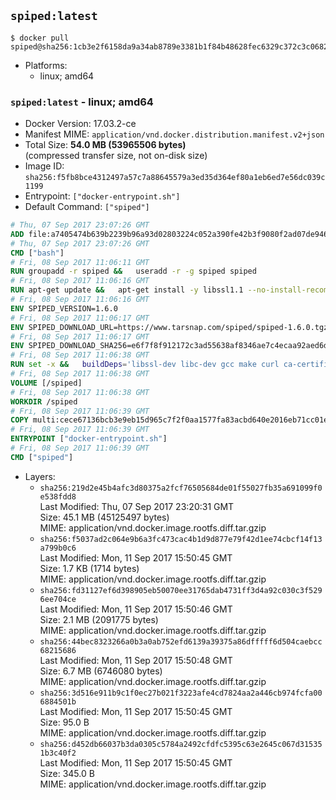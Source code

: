 ## `spiped:latest`

```console
$ docker pull spiped@sha256:1cb3e2f6158da9a34ab8789e3381b1f84b48628fec6329c372c3c0682a560b59
```

-	Platforms:
	-	linux; amd64

### `spiped:latest` - linux; amd64

-	Docker Version: 17.03.2-ce
-	Manifest MIME: `application/vnd.docker.distribution.manifest.v2+json`
-	Total Size: **54.0 MB (53965506 bytes)**  
	(compressed transfer size, not on-disk size)
-	Image ID: `sha256:f5fb8bce4312497a57c7a88645579a3ed35d364ef80a1eb6ed7e56dc039c1199`
-	Entrypoint: `["docker-entrypoint.sh"]`
-	Default Command: `["spiped"]`

```dockerfile
# Thu, 07 Sep 2017 23:07:26 GMT
ADD file:a7405474b639b2239b96a93d02803224c052a390fe42b3f9080f2ad07de94640 in / 
# Thu, 07 Sep 2017 23:07:26 GMT
CMD ["bash"]
# Fri, 08 Sep 2017 11:06:11 GMT
RUN groupadd -r spiped &&	useradd -r -g spiped spiped
# Fri, 08 Sep 2017 11:06:16 GMT
RUN apt-get update &&	apt-get install -y libssl1.1 --no-install-recommends &&	rm -rf /var/lib/apt/lists/*
# Fri, 08 Sep 2017 11:06:16 GMT
ENV SPIPED_VERSION=1.6.0
# Fri, 08 Sep 2017 11:06:17 GMT
ENV SPIPED_DOWNLOAD_URL=https://www.tarsnap.com/spiped/spiped-1.6.0.tgz
# Fri, 08 Sep 2017 11:06:17 GMT
ENV SPIPED_DOWNLOAD_SHA256=e6f7f8f912172c3ad55638af8346ae7c4ecaa92aed6d3fb60f2bda4359cba1e4
# Fri, 08 Sep 2017 11:06:38 GMT
RUN set -x &&	buildDeps='libssl-dev libc-dev gcc make curl ca-certificates' &&	apt-get update && apt-get install -y $buildDeps --no-install-recommends &&	rm -rf /var/lib/apt/lists/* &&	curl -fsSL "$SPIPED_DOWNLOAD_URL" -o spiped.tar.gz &&	echo "$SPIPED_DOWNLOAD_SHA256 spiped.tar.gz" |sha256sum -c - &&	mkdir -p /usr/local/src/spiped &&	tar xzf "spiped.tar.gz" -C /usr/local/src/spiped --strip-components=1 &&	rm "spiped.tar.gz" &&	make -C /usr/local/src/spiped &&	make -C /usr/local/src/spiped install &&	rm -rf /usr/local/src/spiped &&	apt-get purge -y --auto-remove $buildDeps
# Fri, 08 Sep 2017 11:06:38 GMT
VOLUME [/spiped]
# Fri, 08 Sep 2017 11:06:38 GMT
WORKDIR /spiped
# Fri, 08 Sep 2017 11:06:39 GMT
COPY multi:cece67136bcb3e9eb15d965c7f2f0aa1577fa83acbd640e2016eb71cc01e0cfa in /usr/local/bin/ 
# Fri, 08 Sep 2017 11:06:39 GMT
ENTRYPOINT ["docker-entrypoint.sh"]
# Fri, 08 Sep 2017 11:06:39 GMT
CMD ["spiped"]
```

-	Layers:
	-	`sha256:219d2e45b4afc3d80375a2fcf76505684de01f55027fb35a691099f0e538fdd8`  
		Last Modified: Thu, 07 Sep 2017 23:20:31 GMT  
		Size: 45.1 MB (45125497 bytes)  
		MIME: application/vnd.docker.image.rootfs.diff.tar.gzip
	-	`sha256:f5037ad2c064e9b6a3fc473cac4b1d9d877e79f42d1ee74cbcf14f13a799b0c6`  
		Last Modified: Mon, 11 Sep 2017 15:50:45 GMT  
		Size: 1.7 KB (1714 bytes)  
		MIME: application/vnd.docker.image.rootfs.diff.tar.gzip
	-	`sha256:fd31127ef6d398905eb50070ee31765dab4731ff3d4a92c030c3f5296ee704ce`  
		Last Modified: Mon, 11 Sep 2017 15:50:46 GMT  
		Size: 2.1 MB (2091775 bytes)  
		MIME: application/vnd.docker.image.rootfs.diff.tar.gzip
	-	`sha256:44bec8323266a0b3a0ab752efd6139a39375a86dfffff6d504caebcc68215686`  
		Last Modified: Mon, 11 Sep 2017 15:50:48 GMT  
		Size: 6.7 MB (6746080 bytes)  
		MIME: application/vnd.docker.image.rootfs.diff.tar.gzip
	-	`sha256:3d516e911b9c1f0ec27b021f3223afe4cd7824aa2a446cb974fcfa006884501b`  
		Last Modified: Mon, 11 Sep 2017 15:50:45 GMT  
		Size: 95.0 B  
		MIME: application/vnd.docker.image.rootfs.diff.tar.gzip
	-	`sha256:d452db66037b3da0305c5784a2492cfdfc5395c63e2645c067d315351b3c40f2`  
		Last Modified: Mon, 11 Sep 2017 15:50:45 GMT  
		Size: 345.0 B  
		MIME: application/vnd.docker.image.rootfs.diff.tar.gzip
